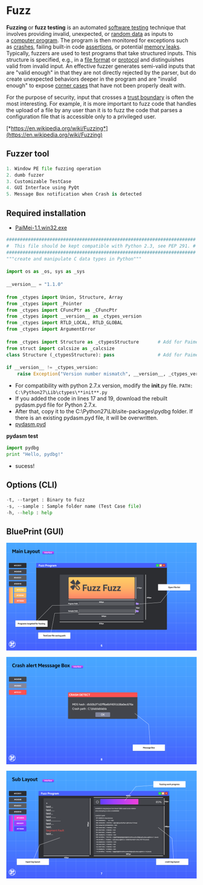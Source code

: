 # Fuzz

**Fuzzing** or **fuzz testing** is an automated [software testing](https://en.wikipedia.org/wiki/Software_testing) technique that involves providing invalid, unexpected, or [random data](https://en.wikipedia.org/wiki/Random_data) as inputs to a [computer program](https://en.wikipedia.org/wiki/Computer_program). The program is then monitored for exceptions such as [crashes](https://en.wikipedia.org/wiki/Crash_(computing)), failing built-in code [assertions](https://en.wikipedia.org/wiki/Assertion_(software_development)), or potential [memory leaks](https://en.wikipedia.org/wiki/Memory_leak). Typically, fuzzers are used to test programs that take structured inputs. This structure is specified, e.g., in a [file format](https://en.wikipedia.org/wiki/File_format) or [protocol](https://en.wikipedia.org/wiki/Communications_protocol) and distinguishes valid from invalid input. An effective fuzzer generates semi-valid inputs that are "valid enough" in that they are not directly rejected by the parser, but do create unexpected behaviors deeper in the program and are "invalid enough" to expose [corner cases](https://en.wikipedia.org/wiki/Corner_case) that have not been properly dealt with.

For the purpose of security, input that crosses a [trust boundary](https://en.wikipedia.org/wiki/Trust_boundary) is often the most interesting. For example, it is more important to fuzz code that handles the upload of a file by any user than it is to fuzz the code that parses a configuration file that is accessible only to a privileged user.

[*https://en.wikipedia.org/wiki/Fuzzing*](https://en.wikipedia.org/wiki/Fuzzing)

## Fuzzer tool

```python
1. Window PE file fuzzing operation
2. dumb fuzzer
3. Customizable TestCase
4. GUI Interface using PyQt
5. Message Box notification when Crash is detected
```

## Required installation

- [PaiMei-1.1.win32.exe](https://vallhalla-edition.tistory.com/attachment/cfile23.uf@9959693E5C98A9A80FBC86.exe)

```python
######################################################################
#  This file should be kept compatible with Python 2.3, see PEP 291. #
######################################################################
"""create and manipulate C data types in Python"""

import os as _os, sys as _sys

__version__ = "1.1.0"

from _ctypes import Union, Structure, Array
from _ctypes import _Pointer
from _ctypes import CFuncPtr as _CFuncPtr
from _ctypes import __version__ as _ctypes_version
from _ctypes import RTLD_LOCAL, RTLD_GLOBAL
from _ctypes import ArgumentError

from _ctypes import Structure as _ctypesStructure       # Add for Paimei
from struct import calcsize as _calcsize
class Structure (_ctypesStructure): pass                # Add for Paimei

if __version__ != _ctypes_version:
    raise Exception("Version number mismatch", __version__, _ctypes_version)
```

- For compatibility with python 2.7.x version, modify the **init**.py file.
`PATH: C:\Python27\Lib\ctypes\**init**.py`
- If you added the code in lines 17 and 19, download the rebuilt pydasm.pyd file for Python 2.7.x.
- After that, copy it to the C:\Python27\Lib\site-packages\pydbg folder.
If there is an existing pydasm.pyd file, it will be overwritten.
- [pydasm.pyd](https://vallhalla-edition.tistory.com/attachment/cfile27.uf@99B4814F5C98AB6A29F4DB.pyd)

**pydasm test**

```python
import pydbg
print "Hello, pydbg!"
```

- sucess!

## Options (CLI)

```python
-t, --target : Binary to fuzz
-s, --sample : Sample folder name (Test Case file)
-h, --help : help
```

## BluePrint (GUI)

![/tmp/img/Bl-8.png](/tmp/img/Bl-8.png)

![/tmp/img/Bl-10.png](/tmp/img/Bl-10.png)

![/tmp/img/Bl-9.png](/tmp/img/Bl-9.png)